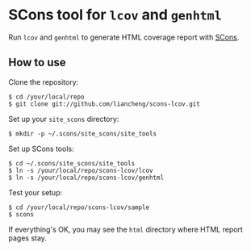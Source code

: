 SCons tool for `lcov` and `genhtml`
===================================

Run `lcov` and `genhtml` to generate HTML coverage report with [SCons](http://www.scons.org).

## How to use

Clone the repository:

    $ cd /your/local/repo
    $ git clone git://github.com/liancheng/scons-lcov.git

Set up your `site_scons` directory:

    $ mkdir -p ~/.scons/site_scons/site_tools

Set up SCons tools:

    $ cd ~/.scons/site_scons/site_tools
    $ ln -s /your/local/repo/scons-lcov/lcov
    $ ln -s /your/local/repo/scons-lcov/genhtml

Test your setup:

    $ cd /your/local/repo/scons-lcov/sample
    $ scons

If everything's OK, you may see the `html` directory where HTML report pages stay.
